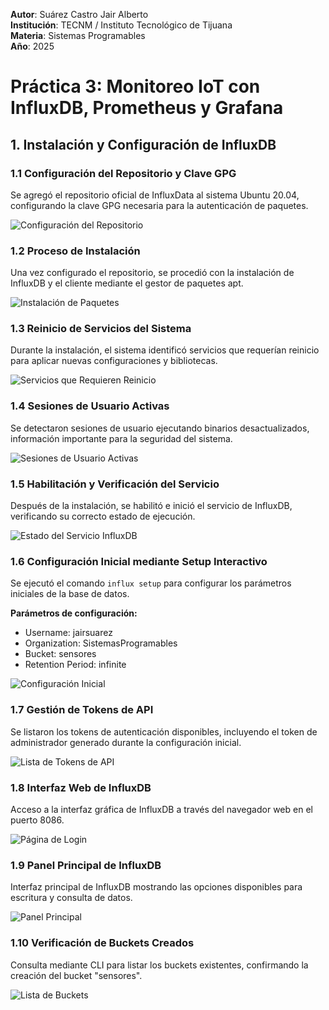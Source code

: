 **Autor**: Suárez Castro Jair Alberto  
**Institución**: TECNM / Instituto Tecnológico de Tijuana  
**Materia**: Sistemas Programables  
**Año**: 2025

# Práctica 3: Monitoreo IoT con InfluxDB, Prometheus y Grafana

## 1. Instalación y Configuración de InfluxDB

### 1.1 Configuración del Repositorio y Clave GPG
Se agregó el repositorio oficial de InfluxData al sistema Ubuntu 20.04, configurando la clave GPG necesaria para la autenticación de paquetes.

![Configuración del Repositorio](images/influxdb-repo-config.png)

### 1.2 Proceso de Instalación
Una vez configurado el repositorio, se procedió con la instalación de InfluxDB y el cliente mediante el gestor de paquetes apt.

![Instalación de Paquetes](images/influxdb-installation-process.png)

### 1.3 Reinicio de Servicios del Sistema
Durante la instalación, el sistema identificó servicios que requerían reinicio para aplicar nuevas configuraciones y bibliotecas.

![Servicios que Requieren Reinicio](images/system-services-restart.png)

### 1.4 Sesiones de Usuario Activas
Se detectaron sesiones de usuario ejecutando binarios desactualizados, información importante para la seguridad del sistema.

![Sesiones de Usuario Activas](images/user-sessions-active.png)

### 1.5 Habilitación y Verificación del Servicio
Después de la instalación, se habilitó e inició el servicio de InfluxDB, verificando su correcto estado de ejecución.

![Estado del Servicio InfluxDB](images/influxdb-service-status.png)

### 1.6 Configuración Inicial mediante Setup Interactivo
Se ejecutó el comando `influx setup` para configurar los parámetros iniciales de la base de datos.

**Parámetros de configuración:**
- Username: jairsuarez
- Organization: SistemasProgramables  
- Bucket: sensores
- Retention Period: infinite

![Configuración Inicial](images/influxdb-setup-config.png)

### 1.7 Gestión de Tokens de API
Se listaron los tokens de autenticación disponibles, incluyendo el token de administrador generado durante la configuración inicial.

![Lista de Tokens de API](images/influxdb-tokens-list.png)

### 1.8 Interfaz Web de InfluxDB
Acceso a la interfaz gráfica de InfluxDB a través del navegador web en el puerto 8086.

![Página de Login](images/influxdb-web-login.png)

### 1.9 Panel Principal de InfluxDB
Interfaz principal de InfluxDB mostrando las opciones disponibles para escritura y consulta de datos.

![Panel Principal](images/influxdb-main-dashboard.png)

### 1.10 Verificación de Buckets Creados
Consulta mediante CLI para listar los buckets existentes, confirmando la creación del bucket "sensores".

![Lista de Buckets](images/influxdb-buckets-list.png)

